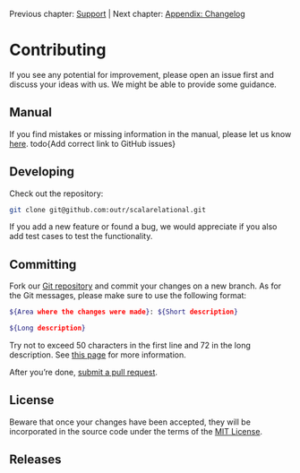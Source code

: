 Previous chapter: [Support](support.md)  |  Next chapter: [Appendix: Changelog](appendix-changelog.md)

# Contributing
If you see any potential for improvement, please open an issue first and discuss your ideas with us. We might be able to provide some guidance.

## Manual
If you find mistakes or missing information in the manual, please let us know [here](/). todo{Add correct link to GitHub issues}


## Developing
Check out the repository:

```bash
git clone git@github.com:outr/scalarelational.git
```
If you add a new feature or found a bug, we would appreciate if you also add test cases to test the functionality.


## Committing
Fork our [Git repository](https://github.com/outr/scalarelational) and commit your changes on a new branch. As for the Git messages, please make sure to use the following format:

```bash
${Area where the changes were made}: ${Short description}

${Long description}
```
Try not to exceed 50 characters in the first line and 72 in the long description. See [this page](http://tbaggery.com/2008/04/19/a-note-about-git-commit-messages.html) for more information.

After you’re done, [submit a pull request](https://help.github.com/articles/creating-a-pull-request/).


## License
Beware that once your changes have been accepted, they will be incorporated in the source code under the terms of the [MIT License](http://opensource.org/licenses/MIT).


## Releases


